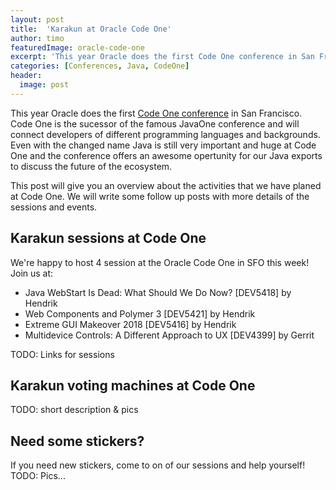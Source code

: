 ```yaml
---
layout: post
title:  'Karakun at Oracle Code One'
author: timo
featuredImage: oracle-code-one
excerpt: 'This year Oracle does the first Code One conference in San Francisco. Code One is the sucessor of the famous JavaOne conference and will connect developers of different programming languages and backgrounds. Karakun will have several sessions and activities at Code One.'
categories: [Conferences, Java, CodeOne]
header:
  image: post
---
```


This year Oracle does the first [Code One conference](https://www.oracle.com/code-one/index.html) in San Francisco. Code One is the sucessor of the famous JavaOne conference and will connect developers of different programming languages and backgrounds. Even with the changed name Java is still very important and huge at Code One and the conference offers an awesome opertunity for our Java exports to discuss the future of the ecosystem.

This post will give you an overview about the activities that we have planed at Code One. We will write some follow up posts with more details of the sessions and events.

## Karakun sessions at Code One
We're happy to host 4 session at the Oracle Code One in SFO this week! 
Join us at:
* Java WebStart Is Dead: What Should We Do Now? [DEV5418] by Hendrik
* Web Components and Polymer 3 [DEV5421] by Hendrik
* Extreme GUI Makeover 2018 [DEV5416] by Hendrik
* Multidevice Controls: A Different Approach to UX [DEV4399] by Gerrit

TODO: Links for sessions

## Karakun voting machines at Code One
TODO: short description & pics

## Need some stickers?
If you need new stickers, come to on of our sessions and help yourself!
TODO: Pics...